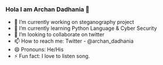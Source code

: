 ### Hola I am Archan Dadhania 👋


- 🔭 I’m currently working on steganography project
- 🌱 I’m currently learning Python Language & Cyber Security 
- 👯 I’m looking to collaborate on twitter 
- 📫 How to reach me: Twitter - @archan_dadhania
- 😄 Pronouns: He/His
- ⚡ Fun fact: I love to listen song.
